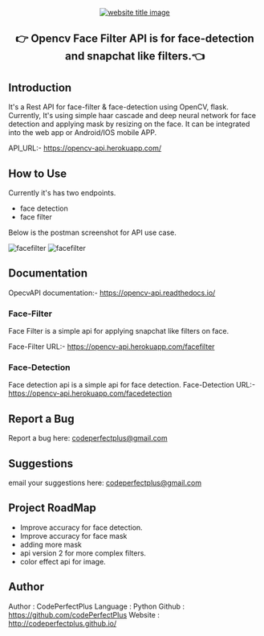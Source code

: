 <p align="center">
  <a href="https://py-contributors.github.io/audiobook/"><img src="https://capsule-render.vercel.app/api?type=rect&color=f0b85d&height=100&section=header&text=OpenCV%20FaceFilter%20RestAPI&fontSize=50%&fontColor=ffffff" alt="website title image"></a>
  <h2 align="center">👉 Opencv Face Filter API is for face-detection and snapchat like filters.👈</h2>
</p>

## Introduction

It's a Rest API for face-filter & face-detection using OpenCV, flask.
Currently, It's using simple haar cascade and deep neural network for face detection and applying mask by resizing on the face.
It can be integrated into the web app or Android/IOS mobile APP.

API_URL:- <https://opencv-api.herokuapp.com/>

## How to Use

Currently it's has two endpoints. 
- face detection
- face filter

Below is the postman screenshot for API use case.

<img src="https://github.com/codePerfectPlus/opencv_facefilter_restapi/raw/main/assets/facefilter.png" alt="facefilter">
<img src="https://github.com/codePerfectPlus/opencv_facefilter_restapi/raw/main/assets/facedetection.png" alt="facefilter">

## Documentation

OpecvAPI documentation:- <https://opencv-api.readthedocs.io/>

### Face-Filter

Face Filter is a simple api for applying snapchat like filters on face.

Face-Filter URL:- <https://opencv-api.herokuapp.com/facefilter>

### Face-Detection

Face detection api is a simple api for face detection.
Face-Detection URL:- <https://opencv-api.herokuapp.com/facedetection>

## Report a Bug

Report a bug here: codeperfectplus@gmail.com

## Suggestions

email your suggestions here: codeperfectplus@gmail.com

## Project RoadMap

- Improve accuracy for face detection.
- Improve accuracy for face mask
- adding more mask
- api version 2 for more complex filters.
- color effect api for image.

## Author

Author : CodePerfectPlus
Language : Python
Github : https://github.com/codePerfectPlus
Website : http://codeperfectplus.github.io/